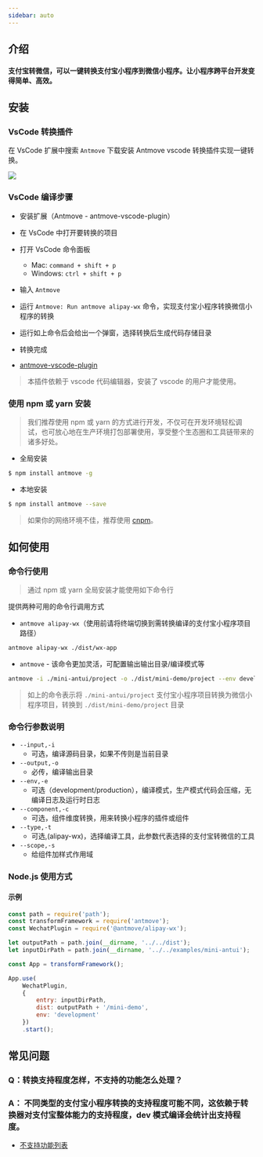 ```yaml
---
sidebar: auto
---
```


## 介绍
#### 支付宝转微信，可以一键转换支付宝小程序到微信小程序。让小程序跨平台开发变得简单、高效。

## 安装
### VsCode 转换插件

在 VsCode 扩展中搜索 `Antmove` 下载安装 Antmove vscode 转换插件实现一键转换。

<p>
    <img style='max-width: 800px;margin-left: 0;' src='https://img.alicdn.com/tfs/TB1KqazdhD1gK0jSZFyXXciOVXa-1154-516.png'>
</p>


<span id='VsCode'></span>
### VsCode 编译步骤

* 安装扩展（Antmove - antmove-vscode-plugin）
* 在 VsCode 中打开要转换的项目
* 打开 VsCode 命令面板
    * Mac: `command + shift + p`
    * Windows: `ctrl + shift + p`
* 输入 `Antmove`
* 运行 `Antmove: Run antmove alipay-wx` 命令，实现支付宝小程序转换微信小程序的转换
* 运行如上命令后会给出一个弹窗，选择转换后生成代码存储目录
* 转换完成

* [antmove-vscode-plugin](https://marketplace.visualstudio.com/items?itemName=antmove-app.antmove-vscode-plugin&ssr=false)

> 本插件依赖于 vscode 代码编辑器，安装了 vscode 的用户才能使用。


<span id='使用npm或yarn安装'></span>
### 使用 npm 或 yarn 安装

> 我们推荐使用 npm 或 yarn 的方式进行开发，不仅可在开发环境轻松调试，也可放心地在生产环境打包部署使用，享受整个生态圈和工具链带来的诸多好处。

* 全局安装

```bash
$ npm install antmove -g
```

* 本地安装

```bash
$ npm install antmove --save
```

> 如果你的网络环境不佳，推荐使用 [cnpm](https://github.com/cnpm/cnpm)。
## 如何使用
### 命令行使用

> 通过 npm 或 yarn 全局安装才能使用如下命令行

提供两种可用的命令行调用方式

* `antmove alipay-wx`（使用前请将终端切换到需转换编译的支付宝小程序项目路径）

```bash
antmove alipay-wx ./dist/wx-app
```

* `antmove` - 该命令更加灵活，可配置输出输出目录/编译模式等

```bash
antmove -i ./mini-antui/project -o ./dist/mini-demo/project --env development
```
> 如上的命令表示将 `./mini-antui/project` 支付宝小程序项目转换为微信小程序项目，转换到 `./dist/mini-demo/project` 目录

### 命令行参数说明

* `--input,-i`
    * 可选，编译源码目录，如果不传则是当前目录
* `--output,-o`
    * 必传，编译输出目录
* `--env,-e`
    * 可选（development/production），编译模式，生产模式代码会压缩，无编译日志及运行时日志
* `--component,-c`
    * 可选，组件维度转换，用来转换小程序的插件或组件
* `--type,-t`
    * 可选,(alipay-wx)，选择编译工具，此参数代表选择的支付宝转微信的工具
* `--scope,-s`
    * 给组件加样式作用域 

<span id='Node.js'></span>
### Node.js 使用方式

#### 示例
```js
const path = require('path');
const transformFramework = require('antmove');
const WechatPlugin = require('@antmove/alipay-wx');

let outputPath = path.join(__dirname, '../../dist');
let inputDirPath = path.join(__dirname, '../../examples/mini-antui');

const App = transformFramework();

App.use(
    WechatPlugin, 
    {
        entry: inputDirPath,
        dist: outputPath + '/mini-demo',
        env: 'development'
    })
    .start();
```

## 常见问题

### Q：转换支持程度怎样，不支持的功能怎么处理？
### A： 不同类型的支付宝小程序转换的支持程度可能不同，这依赖于转换器对支付宝整体能力的支持程度，dev 模式编译会统计出支持程度。

* [不支持功能列表](https://ant-move.github.io/website/docs/alipay-wechat-api-view.html)